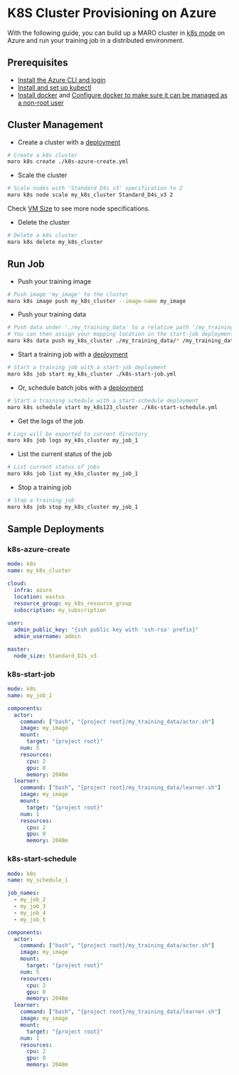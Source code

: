 # K8S Cluster Provisioning on Azure

With the following guide, you can build up a MARO cluster in
[k8s mode](../distributed_training/orchestration_with_k8s.html#orchestration-with-k8s)
on Azure and run your training job in a distributed environment.

## Prerequisites

- [Install the Azure CLI and login](https://docs.microsoft.com/en-us/cli/azure/install-azure-cli?view=azure-cli-latest)
- [Install and set up kubectl](https://kubernetes.io/docs/tasks/tools/install-kubectl/)
- [Install docker](https://docs.docker.com/engine/install/) and [Configure docker to make sure it can be managed as a non-root user](https://docs.docker.com/engine/install/linux-postinstall/#manage-docker-as-a-non-root-user)

## Cluster Management

- Create a cluster with a [deployment](#k8s-azure-create)

```sh
# Create a k8s cluster
maro k8s create ./k8s-azure-create.yml
```

- Scale the cluster
  
```sh
# Scale nodes with 'Standard_D4s_v3' specification to 2
maro k8s node scale my_k8s_cluster Standard_D4s_v3 2
```

Check [VM Size](https://docs.microsoft.com/en-us/azure/virtual-machines/sizes)
to see more node specifications.

- Delete the cluster

```sh
# Delete a k8s cluster
maro k8s delete my_k8s_cluster
```

## Run Job

- Push your training image

```sh
# Push image 'my_image' to the cluster
maro k8s image push my_k8s_cluster --image-name my_image
```

- Push your training data

```sh
# Push data under './my_training_data' to a relative path '/my_training_data' in the cluster
# You can then assign your mapping location in the start-job deployment
maro k8s data push my_k8s_cluster ./my_training_data/* /my_training_data
```

- Start a training job with a [deployment](#k8s-start-job)

```sh
# Start a training job with a start-job deployment
maro k8s job start my_k8s_cluster ./k8s-start-job.yml
```

- Or, schedule batch jobs with a [deployment](#k8s-start-schedule)

```sh
# Start a training schedule with a start-schedule deployment
maro k8s schedule start my_k8s123_cluster ./k8s-start-schedule.yml
```

- Get the logs of the job

```sh
# Logs will be exported to current directory
maro k8s job logs my_k8s_cluster my_job_1
```

- List the current status of the job

```sh
# List current status of jobs
maro k8s job list my_k8s_cluster my_job_1
```

- Stop a training job

```sh
# Stop a training job
maro k8s job stop my_k8s_cluster my_job_1
```

## Sample Deployments

### k8s-azure-create

```yaml
mode: k8s
name: my_k8s_cluster

cloud:
  infra: azure
  location: eastus
  resource_group: my_k8s_resource_group
  subscription: my_subscription
  
user:
  admin_public_key: "{ssh public key with 'ssh-rsa' prefix}"
  admin_username: admin

master:
  node_size: Standard_D2s_v3
```

### k8s-start-job

```yaml
mode: k8s
name: my_job_1

components:
  actor:
    command: ["bash", "{project root}/my_training_data/actor.sh"]
    image: my_image
    mount:
      target: "{project root}"
    num: 5
    resources:
      cpu: 2
      gpu: 0
      memory: 2048m
  learner:
    command: ["bash", "{project root}/my_training_data/learner.sh"]
    image: my_image
    mount:
      target: "{project root}"
    num: 1
    resources:
      cpu: 2
      gpu: 0
      memory: 2048m
```

### k8s-start-schedule

```yaml
mode: k8s
name: my_schedule_1

job_names:
  - my_job_2
  - my_job_3
  - my_job_4
  - my_job_5

components:
  actor:
    command: ["bash", "{project root}/my_training_data/actor.sh"]
    image: my_image
    mount:
      target: "{project root}"
    num: 5
    resources:
      cpu: 2
      gpu: 0
      memory: 2048m
  learner:
    command: ["bash", "{project root}/my_training_data/learner.sh"]
    image: my_image
    mount:
      target: "{project root}"
    num: 1
    resources:
      cpu: 2
      gpu: 0
      memory: 2048m
```
